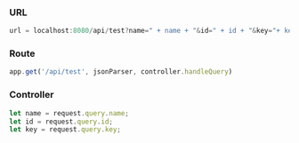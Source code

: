### URL
```javascript
url = localhost:8080/api/test?name=" + name + "&id=" + id + "&key="+ key;
```

### Route
```javascript
app.get('/api/test', jsonParser, controller.handleQuery)
```

### Controller
``` javascript
let name = request.query.name;
let id = request.query.id;
let key = request.query.key;
```

